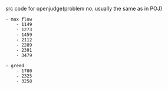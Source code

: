 src code for openjudge(problem no. usually the same as in POJ)

    - max flow
        - 1149
        - 1273
        - 1459
        - 2112
        - 2289
        - 2391
        - 3479

    - greed
        - 1700
        - 2325
        - 3258
